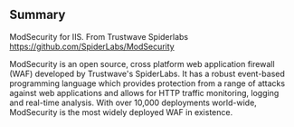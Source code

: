 ## Summary
ModSecurity for IIS. From Trustwave Spiderlabs https://github.com/SpiderLabs/ModSecurity

ModSecurity is an open source, cross platform web application firewall (WAF) developed by Trustwave's SpiderLabs. It has a robust event-based programming language which provides protection from a range of attacks against web applications and allows for HTTP traffic monitoring, logging and real-time analysis. With over 10,000 deployments world-wide, ModSecurity is the most widely deployed WAF in existence.